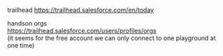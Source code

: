 trailhead
https://trailhead.salesforce.com/en/today  

handson orgs  
https://trailhead.salesforce.com/users/profiles/orgs  
(it seems for the free account we can only connect to one playground at one time)

  


